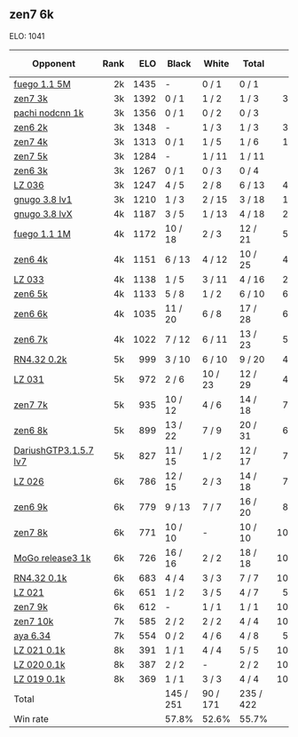 ## zen7 6k ##

ELO: 1041

Opponent | Rank | ELO | Black | White | Total | Win rate
---------|-----:|----:|-------|-------|-------|-------:
[fuego 1.1 5M](fuego%201.1%205M.md) | 2k | 1435 | - | 0 / 1 | 0 / 1 | 0.0%
[zen7 3k](zen7%203k.md) | 3k | 1392 | 0 / 1 | 1 / 2 | 1 / 3 | 33.3%
[pachi nodcnn 1k](pachi%20nodcnn%201k.md) | 3k | 1356 | 0 / 1 | 0 / 2 | 0 / 3 | 0.0%
[zen6 2k](zen6%202k.md) | 3k | 1348 | - | 1 / 3 | 1 / 3 | 33.3%
[zen7 4k](zen7%204k.md) | 3k | 1313 | 0 / 1 | 1 / 5 | 1 / 6 | 16.7%
[zen7 5k](zen7%205k.md) | 3k | 1284 | - | 1 / 11 | 1 / 11 | 9.1%
[zen6 3k](zen6%203k.md) | 3k | 1267 | 0 / 1 | 0 / 3 | 0 / 4 | 0.0%
[LZ 036](LZ%20036.md) | 3k | 1247 | 4 / 5 | 2 / 8 | 6 / 13 | 46.2%
[gnugo 3.8 lv1](gnugo%203.8%20lv1.md) | 3k | 1210 | 1 / 3 | 2 / 15 | 3 / 18 | 16.7%
[gnugo 3.8 lvX](gnugo%203.8%20lvX.md) | 4k | 1187 | 3 / 5 | 1 / 13 | 4 / 18 | 22.2%
[fuego 1.1 1M](fuego%201.1%201M.md) | 4k | 1172 | 10 / 18 | 2 / 3 | 12 / 21 | 57.1%
[zen6 4k](zen6%204k.md) | 4k | 1151 | 6 / 13 | 4 / 12 | 10 / 25 | 40.0%
[LZ 033](LZ%20033.md) | 4k | 1138 | 1 / 5 | 3 / 11 | 4 / 16 | 25.0%
[zen6 5k](zen6%205k.md) | 4k | 1133 | 5 / 8 | 1 / 2 | 6 / 10 | 60.0%
[zen6 6k](zen6%206k.md) | 4k | 1035 | 11 / 20 | 6 / 8 | 17 / 28 | 60.7%
[zen6 7k](zen6%207k.md) | 4k | 1022 | 7 / 12 | 6 / 11 | 13 / 23 | 56.5%
[RN4.32 0.2k](RN4.32%200.2k.md) | 5k | 999 | 3 / 10 | 6 / 10 | 9 / 20 | 45.0%
[LZ 031](LZ%20031.md) | 5k | 972 | 2 / 6 | 10 / 23 | 12 / 29 | 41.4%
[zen7 7k](zen7%207k.md) | 5k | 935 | 10 / 12 | 4 / 6 | 14 / 18 | 77.8%
[zen6 8k](zen6%208k.md) | 5k | 899 | 13 / 22 | 7 / 9 | 20 / 31 | 64.5%
[DariushGTP3.1.5.7 lv7](DariushGTP3.1.5.7%20lv7.md) | 5k | 827 | 11 / 15 | 1 / 2 | 12 / 17 | 70.6%
[LZ 026](LZ%20026.md) | 6k | 786 | 12 / 15 | 2 / 3 | 14 / 18 | 77.8%
[zen6 9k](zen6%209k.md) | 6k | 779 | 9 / 13 | 7 / 7 | 16 / 20 | 80.0%
[zen7 8k](zen7%208k.md) | 6k | 771 | 10 / 10 | - | 10 / 10 | 100.0%
[MoGo release3 1k](MoGo%20release3%201k.md) | 6k | 726 | 16 / 16 | 2 / 2 | 18 / 18 | 100.0%
[RN4.32 0.1k](RN4.32%200.1k.md) | 6k | 683 | 4 / 4 | 3 / 3 | 7 / 7 | 100.0%
[LZ 021](LZ%20021.md) | 6k | 651 | 1 / 2 | 3 / 5 | 4 / 7 | 57.1%
[zen7 9k](zen7%209k.md) | 6k | 612 | - | 1 / 1 | 1 / 1 | 100.0%
[zen7 10k](zen7%2010k.md) | 7k | 585 | 2 / 2 | 2 / 2 | 4 / 4 | 100.0%
[aya 6.34](aya%206.34.md) | 7k | 554 | 0 / 2 | 4 / 6 | 4 / 8 | 50.0%
[LZ 021 0.1k](LZ%20021%200.1k.md) | 8k | 391 | 1 / 1 | 4 / 4 | 5 / 5 | 100.0%
[LZ 020 0.1k](LZ%20020%200.1k.md) | 8k | 387 | 2 / 2 | - | 2 / 2 | 100.0%
[LZ 019 0.1k](LZ%20019%200.1k.md) | 8k | 369 | 1 / 1 | 3 / 3 | 4 / 4 | 100.0%
Total | | | 145 / 251 | 90 / 171 | 235 / 422 | 
Win rate| | | 57.8% | 52.6% | 55.7% | 
